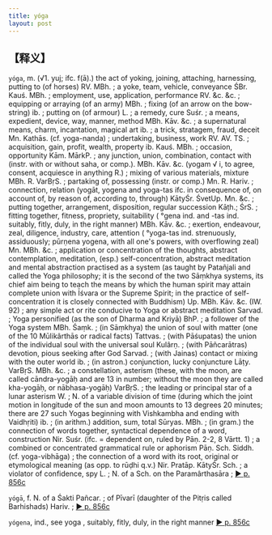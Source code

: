 ```yaml
---
title: yóga
layout: post
---
```

## 【释义】
`yóga`, m. (√1. yuj; ifc. f(ā).) the act of yoking, joining, attaching, harnessing, putting to (of horses) RV. MBh. ; a yoke, team, vehicle, conveyance ŚBr. Kauś. MBh. ; employment, use, application, performance RV. &c. &c. ; equipping or arraying (of an army) MBh. ; fixing (of an arrow on the bow-string) ib. ; putting on (of armour) L. ; a remedy, cure Suśr. ; a means, expedient, device, way, manner, method MBh. Kāv. &c. ; a supernatural means, charm, incantation, magical art ib. ; a trick, stratagem, fraud, deceit Mn. Kathās. (cf. yoga-nanda) ; undertaking, business, work RV. AV. TS. ; acquisition, gain, profit, wealth, property ib. Kauś. MBh. ; occasion, opportunity Kām. MārkP. ; any junction, union, combination, contact with (instr. with or without saha, or comp.). MBh. Kāv. &c. (yogam √ i, to agree, consent, acquiesce in anything R.) ; mixing of various materials, mixture MBh. R. VarBṛS. ; partaking of, possessing (instr. or comp.) Mn. R. Hariv. ; connection, relation (yogāt, yogena and yoga-tas ifc. in consequence of, on account of, by reason of, according to, through) KātyŚr. ŚvetUp. Mn. &c. ; putting together, arrangement, disposition, regular succession Kāṭh.; ŚrS. ; fitting together, fitness, propriety, suitability ( °gena ind. and -tas ind. suitably, fitly, duly, in the right manner) MBh. Kāv. &c. ; exertion, endeavour, zeal, diligence, industry, care, attention ( °yoga-tas ind. strenuously, assiduously; pūrṇena yogena, with all one's powers, with overflowing zeal) Mn. MBh. &c. ; application or concentration of the thoughts, abstract contemplation, meditation, (esp.) self-concentration, abstract meditation and mental abstraction practised as a system (as taught by Patañjali and called the Yoga philosophy; it is the second of the two Sāṃkhya systems, its chief aim being to teach the means by which the human spirit may attain complete union with Īśvara or the Supreme Spirit; in the practice of self-concentration it is closely connected with Buddhism) Up. MBh. Kāv. &c. (IW. 92) ; any simple act or rite conducive to Yoga or abstract meditation Sarvad. ; Yoga personified (as the son of Dharma and Kriyā) BhP. ; a follower of the Yoga system MBh. Śaṃk. ; (in Sāṃkhya) the union of soul with matter (one of the 10 Mūlikârthās or radical facts) Tattvas. ; (with Pāśupatas) the union of the individual soul with the universal soul Kulârṇ. ; (with Pāñcarātras) devotion, pious seeking after God Sarvad. ; (with Jainas) contact or mixing with the outer world ib. ; (in astron.) conjunction, lucky conjuncture Lāṭy. VarBṛS. MBh. &c. ; a constellation, asterism (these, with the moon, are called cāndra-yogāḥ and are 13 in number; without the moon they are called kha-yogāḥ, or nābhasa-yogāḥ) VarBṛS. ; the leading or principal star of a lunar asterism W. ; N. of a variable division of time (during which the joint motion in longitude of the sun and moon amounts to 13 degrees 20 minutes; there are 27 such Yogas beginning with Vishkambha and ending with Vaidhṛiti) ib. ; (in arithm.) addition, sum, total Sūryas. MBh. ; (in gram.) the connection of words together, syntactical dependence of a word, construction Nir. Suśr. (ifc. = dependent on, ruled by Pāṇ. 2-2, 8 Vārtt. 1) ; a combined or concentrated grammatical rule or aphorism Pāṇ. Sch. Siddh. (cf. yoga-vibhāga) ; the connection of a word with its root, original or etymological meaning (as opp. to rūḍhi q.v.) Nir. Pratāp. KātyŚr. Sch. ; a violator of confidence, spy L. ; N. of a Sch. on the Paramârthasāra ; [► p. 856c](http://fanfoyan.com/pdfjs/show-mw.html?cur=0856&max=1333&len=4&path=/mw/)

`yógā`, f. N. of a Śakti Pañcar. ; of Pīvarī (daughter of the Pitṛis called Barhishads) Hariv. ; [► p. 856c](http://fanfoyan.com/pdfjs/show-mw.html?cur=0856&max=1333&len=4&path=/mw/)

`yógena`, ind., see yoga , suitably, fitly, duly, in the right manner [► p. 856c](http://fanfoyan.com/pdfjs/show-mw.html?cur=0856&max=1333&len=4&path=/mw/)
